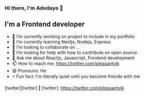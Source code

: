 ### Hi there, I'm Adedayo 👋
## I'm a Frontend developer




- 🔭 I’m currently working on project to include in my portfolio
- 🌱 I’m currently learning Nextjs, Nodejs, Express
- 👯 I’m looking to collaborate on ...
- 🤔 I’m looking for help with how to contribute on open source
- 💬 Ask me about Reactjs, Javascript, Frontend development
- 📫 How to reach me: https://twitter.com/pleasantvik 
- 😄 Pronouns: He
- ⚡ Fun fact: I'm literally quiet until you become friends with me


[twitter][twitter] **|** 
[twitter]: https://twitter.com/pleasantvik
